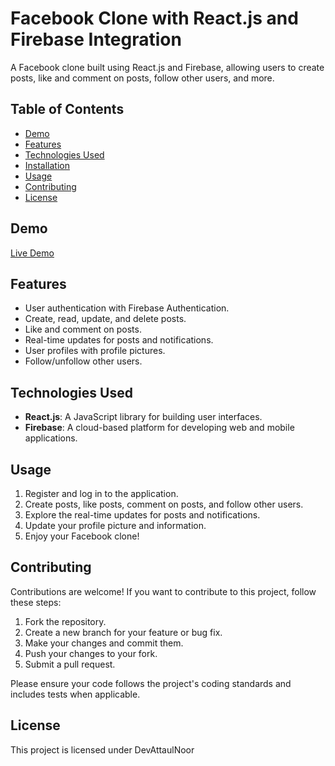 # Facebook Clone with React.js and Firebase Integration
A Facebook clone built using React.js and Firebase, allowing users to create posts, like and comment on posts, follow other users, and more.

## Table of Contents
- [Demo](#demo)
- [Features](#features)
- [Technologies Used](#technologies-used)
- [Installation](#installation)
- [Usage](#usage)
- [Contributing](#contributing)
- [License](#license)

## Demo
[Live Demo](https://your-demo-link-here.com)


## Features
- User authentication with Firebase Authentication.
- Create, read, update, and delete posts.
- Like and comment on posts.
- Real-time updates for posts and notifications.
- User profiles with profile pictures.
- Follow/unfollow other users.

## Technologies Used
- **React.js**: A JavaScript library for building user interfaces.
- **Firebase**: A cloud-based platform for developing web and mobile applications.

## Usage
1. Register and log in to the application.
2. Create posts, like posts, comment on posts, and follow other users.
3. Explore the real-time updates for posts and notifications.
4. Update your profile picture and information.
5. Enjoy your Facebook clone!

## Contributing
Contributions are welcome! If you want to contribute to this project, follow these steps:

1. Fork the repository.
2. Create a new branch for your feature or bug fix.
3. Make your changes and commit them.
4. Push your changes to your fork.
5. Submit a pull request.

Please ensure your code follows the project's coding standards and includes tests when applicable.

## License
This project is licensed under DevAttaulNoor
